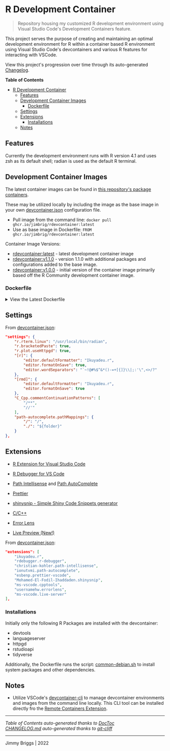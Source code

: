 # R Development Container

> Repository housing my customized R development environment using Visual Studio Code's Development Containers feature.

This project serves the purpose of creating and maintaining an optimal development environment for R within a container based R environment using Visual Studio Code's devcontainers and various R features for interacting with VSCode.

View this project's progression over time through its auto-generated [Changelog](CHANGELOG.md).

<!-- START doctoc generated TOC please keep comment here to allow auto update -->

<!-- DON'T EDIT THIS SECTION, INSTEAD RE-RUN doctoc TO UPDATE -->
**Table of Contents**

- [R Development Container](#r-development-container)
  - [Features](#features)
  - [Development Container Images](#development-container-images)
  	- [Dockerfile](#dockerfile)
  - [Settings](#settings)
  - [Extensions](#extensions)
  	- [Installations](#installations)
  - [Notes](#notes)

<!-- END doctoc generated TOC please keep comment here to allow auto update -->

## Features

Currently the development environment runs with R version 4.1 and uses zsh as its default shell; radian is used as the default R terminal.

## Development Container Images

The latest container images can be found in [this repository's package containers](https://github.com/jimbrig/rdevcontainer/pkgs/container/rdevcontainer).

These may be utilized locally by including the image as the base image in your own [devcontainer.json](.devcontainer/devcontainer.json) configuration file. 

- Pull image from the command line: `docker pull ghcr.io/jimbrig/rdevcontainer:latest`
- Use as base image in Dockerfile: `FROM ghcr.io/jimbrig/rdevcontainer:latest`

Container Image Versions:

- [rdevcontainer:latest](https://github.com/jimbrig/rdevcontainer/pkgs/container/rdevcontainer/18163217?tag=v1.1.0) - latest development container image
- [rdevcontainer:v1.1.0](https://github.com/jimbrig/rdevcontainer/pkgs/container/rdevcontainer/18163217?tag=v1.1.0) - version 1.1.0 with additional packages and configurations added to the base image.
- [rdevcontainer:v1.0.0](https://github.com/jimbrig/rdevcontainer/pkgs/container/rdevcontainer/18163185?tag=v1.0.0) - initial version of the container image primarily based off the R Community development container image.

### Dockerfile

<details><summary>View the Latest Dockerfile</summary><p>

```Dockerfile
# R version:
ARG VARIANT="4.1"
FROM rocker/r-ver:${VARIANT}

# Use the [Option] comment to specify true/false arguments that should appear in VS Code UX

# [Option] Install zsh
ARG INSTALL_ZSH="true"

# [Option] Upgrade OS packages to their latest versions
ARG UPGRADE_PACKAGES="true"

# Install needed packages and setup non-root user. Use a separate RUN statement to add your own dependencies.
ARG USERNAME=vscode
ARG USER_UID=1000
ARG USER_GID=$USER_UID

COPY library-scripts/*.sh /tmp/library-scripts/
COPY .Rprofile ${HOME}/.Rprofile

RUN apt-get update && export DEBIAN_FRONTEND=noninteractive \
    && /bin/bash /tmp/library-scripts/common-debian.sh "${INSTALL_ZSH}" "${USERNAME}" "${USER_UID}" "${USER_GID}" "${UPGRADE_PACKAGES}" "true" "true" \
    && usermod -a -G staff ${USERNAME} \
    && apt-get -y install \
        python3-pip \
        libgit2-dev \
        libcurl4-openssl-dev \
        libssl-dev \
        libxml2-dev \
        libxt-dev \
    && apt-get autoremove -y && apt-get clean -y && rm -rf /var/lib/apt/lists/* /tmp/library-scripts \
    && python3 -m pip --no-cache-dir install radian \
    && install2.r --error --skipinstalled --ncpus -1 \
        devtools \
        languageserver \
        httpgd \
        rstudioapi \
        tidyverse \
    && rm -rf /tmp/downloaded_packages

# VSCode R Debugger dependency. Install the latest release version from GitHub without using GitHub API.
# See https://github.com/microsoft/vscode-dev-containers/issues/1032
RUN export TAG=$(git ls-remote --tags --refs --sort='version:refname' https://github.com/ManuelHentschel/vscDebugger v\* | tail -n 1 | cut --delimiter='/' --fields=3) \
    && Rscript -e "remotes::install_git('https://github.com/ManuelHentschel/vscDebugger.git', ref = '"${TAG}"', dependencies = FALSE)"

# R Session watcher settings.
# See more details: https://github.com/REditorSupport/vscode-R/wiki/R-Session-watcher
RUN echo 'source(file.path(Sys.getenv("HOME"), ".vscode-R", "init.R"))' >> ${R_HOME}/etc/Rprofile.site

# [Optional] Uncomment this section to install additional OS packages.
# RUN apt-get update \
#     && export DEBIAN_FRONTEND=noninteractive \
#     && apt-get -y install --no-install-recommends <your-package-list-here>
```

</p></details>

## Settings

From [devcontainer.json](.devcontainer/devcontainer.json): 

```json
"settings": {
	"r.rterm.linux": "/usr/local/bin/radian",
	"r.bracketedPaste": true,
	"r.plot.useHttpgd": true,
	"[r]": {
		"editor.defaultFormatter": "Ikuyadeu.r",
		"editor.formatOnSave": true,
		"editor.wordSeparators": "`~!@#%$^&*()-=+[{]}\\|;:'\",<>/?"
	},
	"[rmd]": {
		"editor.defaultFormatter": "Ikuyadeu.r",
		"editor.formatOnSave": true
	},
	"C_Cpp.commentContinuationPatterns": [
		"/**",
		"//'"
	],
	"path-autocomplete.pathMappings": {
		"/": "/",
		"./": "${folder}"
	}
},
```

## Extensions

- [R Extension for Visual Studio Code](https://marketplace.visualstudio.com/items?itemName=Ikuyadeu.r)

- [R Debugger for VS Code](https://marketplace.visualstudio.com/items?itemName=RDebugger.r-debugger)

- [Path Intellisense](https://marketplace.visualstudio.com/items?itemName=christian-kohler.path-intellisense) and [Path AutoComplete](https://marketplace.visualstudio.com/items?itemName=ionutvmi.path-autocomplete)

- [Prettier](https://marketplace.visualstudio.com/items?itemName=esbenp.prettier-vscode)

- [shinysnip - Simple Shiny Code Snippets generator](https://marketplace.visualstudio.com/items?itemName=Mohamed-El-Fodil-Ihaddaden.shinysnip)

- [C/C++](https://marketplace.visualstudio.com/items?itemName=ms-vscode.cpptools)

- [Error Lens](https://marketplace.visualstudio.com/items?itemName=usernamehw.errorlens)

- [Live Preview (New!)](https://marketplace.visualstudio.com/items?itemName=ms-vscode.live-server)

From [devcontainer.json](.devcontainer/devcontainer.json):

```json
"extensions": [
	"ikuyadeu.r",
	"rdebugger.r-debugger",
	"christian-kohler.path-intellisense",
	"ionutvmi.path-autocomplete",
	"esbenp.prettier-vscode",
	"Mohamed-El-Fodil-Ihaddaden.shinysnip",
	"ms-vscode.cpptools",
	"usernamehw.errorlens",
	"ms-vscode.live-server"
],
```

### Installations

Initially only the following R Packages are installed with the devcontainer:

- devtools
- languageserver
- httpgd
- rstudioapi
- tidyverse

Additionally, the Dockerfile runs the script: [common-debian.sh](./.devcontainer/library-scripts/common-debian.sh) to install system packages and other dependencies.

## Notes

- Utilize VSCode's [devcontainer-cli](https://code.visualstudio.com/docs/remote/devcontainer-cli) to manage devcontainer environments and images from the command line locally. This CLI tool can be installed directly fro the [Remote Containers Extension](https://marketplace.visualstudio.com/items?itemName=ms-vscode-remote.remote-containers).

***

*Table of Contents auto-generated thanks to [DocToc](https://github.com/thlorenz/doctoc)*  
*[CHANGELOG.md](CHANGELOG.md) auto-generated thanks to [git-cliff](https://github.com/orhun/git-cliff)* 


***

Jimmy Briggs | 2022

